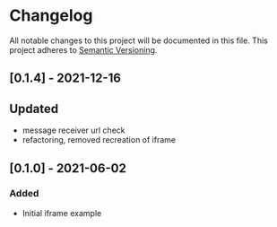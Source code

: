 # Changelog

All notable changes to this project will be documented in this file.
This project adheres to [Semantic Versioning](http://semver.org/).

## [0.1.4] - 2021-12-16

## Updated
- message receiver url check
- refactoring, removed recreation of iframe

## [0.1.0] - 2021-06-02

### Added

- Initial iframe example

